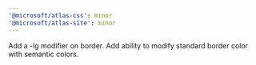 ```yaml
---
'@microsoft/atlas-css': minor
'@microsoft/atlas-site': minor
---
```


Add a -lg modifier on border. Add ability to modify standard border color with semantic colors.
